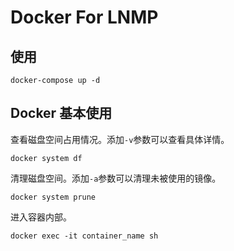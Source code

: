 # Docker For LNMP

## 使用
```
docker-compose up -d
```

## Docker 基本使用
查看磁盘空间占用情况。添加`-v`参数可以查看具体详情。
```
docker system df
```
清理磁盘空间。添加`-a`参数可以清理未被使用的镜像。
```
docker system prune
```
进入容器内部。
```
docker exec -it container_name sh
```
